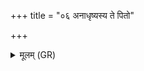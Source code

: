 +++
title = "०६ अनाधृष्यस्य ते पितो"

+++
<details><summary>मूलम् (GR)</summary>

+++(PSK 20.36.5cd6ab)+++अनाधृष्यस्य ते पितो  
अनाधृष्यशवसः ।  
सर्ववीराः सर्वात्मानो  
भक्षं क्रियास्म ॥
</details>